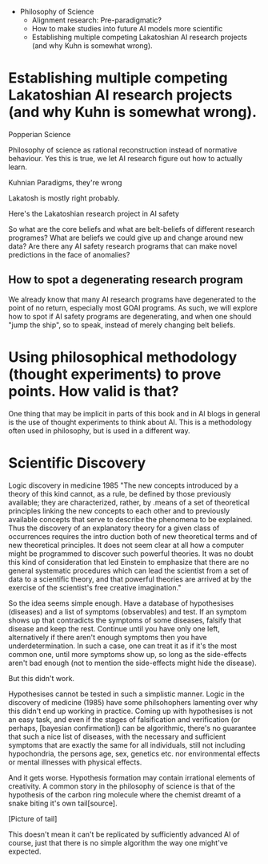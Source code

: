 - Philosophy of Science
	- Alignment research: Pre-paradigmatic?
	- How to make studies into future AI models more scientific
	- Establishing multiple competing Lakatoshian AI research projects (and why Kuhn is somewhat wrong).








# Establishing multiple competing Lakatoshian AI research projects (and why Kuhn is somewhat wrong).


Popperian Science

Philosophy of science as rational reconstruction instead of normative behaviour. Yes this is true, we let AI research figure out how to actually learn.

Kuhnian Paradigms, they're wrong 

Lakatosh is mostly right probably.


Here's the Lakatoshian research project in AI safety


So what are the core beliefs and what are belt-beliefs of different research programes? What are beliefs we could give up and change around new data? Are there any AI safety research programs that can make novel predictions in the face of anomalies?


## How to spot a degenerating research program


We already know that many AI research programs have degenerated to the point of no return, especially most GOAI programs. As such, we will explore how to spot if AI safety programs are degenerating, and when one should "jump the ship", so to speak, instead of merely changing belt beliefs. 



# Using philosophical methodology (thought experiments) to prove points. How valid is that?


One thing that may be implicit in parts of this book and in AI blogs in general is the use of thought experiments to think about AI. This is a methodology often used in philosophy, but is used in a different way. 






# Scientific Discovery

Logic discovery in medicine 1985
"The new concepts introduced by a theory of this kind cannot, as a rule, be defined by those previously available; they are characterized, rather, by .means of a set of theoretical principles linking the new concepts to each other and to previously available concepts that serve to describe the phenomena to be explained. Thus the discovery of an explanatory theory for a given class of occurrences requires the intro duction both of new theoretical terms and of new theoretical principles. It does not seem clear at all how a computer might be programmed to discover such powerful theories. It was no doubt this kind of consideration that led Einstein to emphasize that there are no general systematic procedures which can lead the scientist from a set of data to a scientific theory, and that powerful theories are arrived at by the exercise of the scientist's free creative imagination."


So the idea seems simple enough. Have a database of hypothesises (diseases) and a list of symptoms (observables) and test. If an symptom shows up that contradicts the symptoms of some diseases, falsify that disease and keep the rest. Continue until you have only one left, alternatively if there aren't enough symptoms then you have underdetermination. In such a case, one can treat it as if it's the most common one, until more symptoms show up, so long as the side-effects aren't bad enough (not to mention the side-effects might hide the disease).

But this didn't work. 

Hypothesises cannot be tested in such a simplistic manner. Logic in the discovery of medicine (1985) have some philsohophers lamenting over why this didn't end up working in practice. Coming up with hypothesises is not an easy task, and even if the stages of falsification and verification (or perhaps, [bayesian confirmation]) can be algorithmic, there's no guarantee that such a nice list of diseases, with the necessary and sufficient symptoms that are exactly the same for all individuals, still not including hypochondria, the persons age, sex, genetics etc. nor environmental effects or mental illnesses with physical effects.  

And it gets worse. Hypothesis formation may contain irrational elements of creativity. A common story in the philosophy of science is that of the hypothesis of the carbon ring molecule where the chemist dreamt of a snake biting it's own tail[source].

[Picture of tail]

This doesn't mean it can't be replicated by sufficiently advanced AI of course, just that there is no simple algorithm the way one might've expected. 